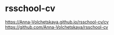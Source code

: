 # rsschool-cv
https://Anna-Volchetskaya.github.io/rsschool-cv/cv
https://github.com/Anna-Volchetskaya/rsschool-cv
